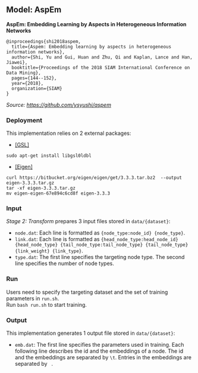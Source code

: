 ## Model: AspEm

**AspEm: Embedding Learning by Aspects in Heterogeneous Information Networks**
```
@inproceedings{shi2018aspem,
  title={Aspem: Embedding learning by aspects in heterogeneous information networks},
  author={Shi, Yu and Gui, Huan and Zhu, Qi and Kaplan, Lance and Han, Jiawei},
  booktitle={Proceedings of the 2018 SIAM International Conference on Data Mining},
  pages={144--152},
  year={2018},
  organization={SIAM}
}
```

*Source: https://github.com/ysyushi/aspem*

### Deployment

This implementation relies on 2 external packages:
- <a href="https://www.gnu.org/software/gsl/">[GSL]</a>
```
sudo apt-get install libgsl0ldbl
```
- <a href="http://eigen.tuxfamily.org/index.php?title=Main_Page">[Eigen]</a>
```
curl https://bitbucket.org/eigen/eigen/get/3.3.3.tar.bz2  --output eigen-3.3.3.tar.gz
tar -xf eigen-3.3.3.tar.gz
mv eigen-eigen-67e894c6cd8f eigen-3.3.3
```

### Input

*Stage 2: Transform* prepares 3 input files stored in ```data/{dataset}```:
- ```node.dat```: Each line is formatted as ```{node_type:node_id} {node_type}```.
- ```link.dat```: Each line is formatted as ```{head_node_type:head_node_id} {head_node_type} {tail_node_type:tail_node_type} {tail_node_type} {link_weight} {link_type}```.
- ```type.dat```: The first line specifies the targeting node type. The second line specifies the number of node types.

### Run

Users need to specify the targeting dataset and the set of training parameters in ```run.sh```. <br /> 
Run ```bash run.sh``` to start training.

### Output

This implementation generates 1 output file stored in ```data/{dataset}```:
- ```emb.dat```: The first line specifies the parameters used in training. Each following line describes the id and the embeddings of a node. The id and the embeddings are separated by ```\t```. Entries in the embeddings are separated by ``` ```.